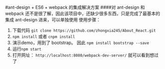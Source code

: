 #ant-design + ES6 + webpack 的集成解决方案
####对 ant-design 和 webpack 还不是很了解，因此该项目中，还缺少很多东西，只是完成了最基本的 集成 ant-design 进来，可以单独使用
使用步骤：
  1. 下载代码 ```git clone https://github.com/zhongxia245/About_React.git ```
  2. ```npm install```   或者 ```cnpm install```
  3. 演示demo，用到了 bootstrap。 因此   ``` npm install bootstrap --save ```
  4. 运行```npm start```
  5. 打开网址： ``` http://localhost:8080/webpack-dev-server/ ``` 就可以看到想过了
